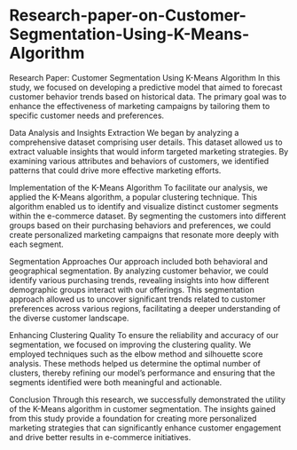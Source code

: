 # Research-paper-on-Customer-Segmentation-Using-K-Means-Algorithm
Research Paper: Customer Segmentation Using K-Means Algorithm
In this study, we focused on developing a predictive model that aimed to forecast customer behavior trends based on historical data. The primary goal was to enhance the effectiveness of marketing campaigns by tailoring them to specific customer needs and preferences.

Data Analysis and Insights Extraction
We began by analyzing a comprehensive dataset comprising user details. This dataset allowed us to extract valuable insights that would inform targeted marketing strategies. By examining various attributes and behaviors of customers, we identified patterns that could drive more effective marketing efforts.

Implementation of the K-Means Algorithm
To facilitate our analysis, we applied the K-Means algorithm, a popular clustering technique. This algorithm enabled us to identify and visualize distinct customer segments within the e-commerce dataset. By segmenting the customers into different groups based on their purchasing behaviors and preferences, we could create personalized marketing campaigns that resonate more deeply with each segment.

Segmentation Approaches
Our approach included both behavioral and geographical segmentation. By analyzing customer behavior, we could identify various purchasing trends, revealing insights into how different demographic groups interact with our offerings. This segmentation approach allowed us to uncover significant trends related to customer preferences across various regions, facilitating a deeper understanding of the diverse customer landscape.

Enhancing Clustering Quality
To ensure the reliability and accuracy of our segmentation, we focused on improving the clustering quality. We employed techniques such as the elbow method and silhouette score analysis. These methods helped us determine the optimal number of clusters, thereby refining our model’s performance and ensuring that the segments identified were both meaningful and actionable.

Conclusion
Through this research, we successfully demonstrated the utility of the K-Means algorithm in customer segmentation. The insights gained from this study provide a foundation for creating more personalized marketing strategies that can significantly enhance customer engagement and drive better results in e-commerce initiatives.

